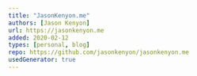 ```yaml
---
title: "JasonKenyon.me"
authors: [Jason Kenyon]
url: https://jasonkenyon.me
added: 2020-02-12
types: [personal, blog]
repo: https://github.com/jasonkenyon/jasonkenyon.me
usedGenerator: true
---
```

